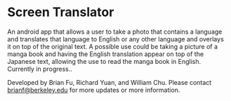 # Screen Translator

An android app that allows a user to take a photo that contains a language and translates that language to English or any other language and overlays it on top of the original text.
A possible use could be taking a picture of a manga book and having the English translation appear on top of the Japanese text, allowing the use to read the manga book in English. 
Currently in progress..

Developed by Brian Fu, Richard Yuan, and William Chu.
Please contact brianf@berkeley.edu for more updates or more information.
